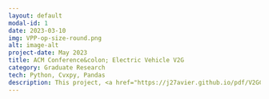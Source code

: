 ```yaml
---
layout: default
modal-id: 1
date: 2023-03-10
img: VPP-op-size-round.png
alt: image-alt
project-date: May 2023
title: ACM Conference&colon; Electric Vehicle V2G
category: Graduate Research 
tech: Python, Cvxpy, Pandas
description: This project, <a href="https://j27avier.github.io/pdf/V2GContracts_eEnergy23.pdf">accepted and awaiting publication in ACM's e-Energy conference 2023 with preprint available here</a>, explores the concept of vehicle-to-grid (V2G) technology. V2G technology allows electric vehicles (EVs) to serve as battery packs, enabling users to sell stored excess battery back to the grid when energy demand peaks. <br> &nbsp; &nbsp; The project presents a unique approach to incentivize private EV owners to participate in V2G using contract theory from economics, thus creating a Virtual Power Plant (VPP) by aggregating numerous batteries. The project also simulates results over a year's worth of data on EV charging sessions and electricity market prices, revealing a profitability increase of over 12% compared to the baseline.
---
```

